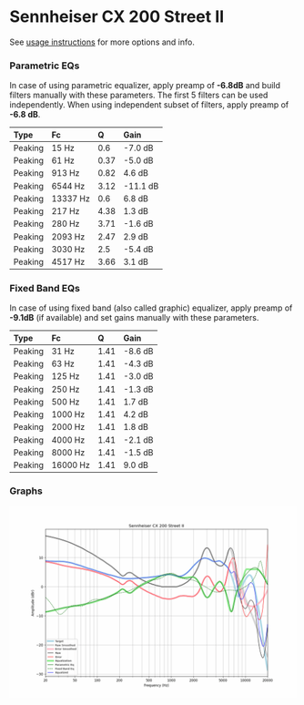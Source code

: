 # Sennheiser CX 200 Street II
See [usage instructions](https://github.com/jaakkopasanen/AutoEq#usage) for more options and info.

### Parametric EQs
In case of using parametric equalizer, apply preamp of **-6.8dB** and build filters manually
with these parameters. The first 5 filters can be used independently.
When using independent subset of filters, apply preamp of **-6.8 dB**.

| Type    | Fc       |    Q | Gain     |
|:--------|:---------|:-----|:---------|
| Peaking | 15 Hz    | 0.6  | -7.0 dB  |
| Peaking | 61 Hz    | 0.37 | -5.0 dB  |
| Peaking | 913 Hz   | 0.82 | 4.6 dB   |
| Peaking | 6544 Hz  | 3.12 | -11.1 dB |
| Peaking | 13337 Hz | 0.6  | 6.8 dB   |
| Peaking | 217 Hz   | 4.38 | 1.3 dB   |
| Peaking | 280 Hz   | 3.71 | -1.6 dB  |
| Peaking | 2093 Hz  | 2.47 | 2.9 dB   |
| Peaking | 3030 Hz  | 2.5  | -5.4 dB  |
| Peaking | 4517 Hz  | 3.66 | 3.1 dB   |

### Fixed Band EQs
In case of using fixed band (also called graphic) equalizer, apply preamp of **-9.1dB**
(if available) and set gains manually with these parameters.

| Type    | Fc       |    Q | Gain    |
|:--------|:---------|:-----|:--------|
| Peaking | 31 Hz    | 1.41 | -8.6 dB |
| Peaking | 63 Hz    | 1.41 | -4.3 dB |
| Peaking | 125 Hz   | 1.41 | -3.0 dB |
| Peaking | 250 Hz   | 1.41 | -1.3 dB |
| Peaking | 500 Hz   | 1.41 | 1.7 dB  |
| Peaking | 1000 Hz  | 1.41 | 4.2 dB  |
| Peaking | 2000 Hz  | 1.41 | 1.8 dB  |
| Peaking | 4000 Hz  | 1.41 | -2.1 dB |
| Peaking | 8000 Hz  | 1.41 | -1.5 dB |
| Peaking | 16000 Hz | 1.41 | 9.0 dB  |

### Graphs
![](./Sennheiser%20CX%20200%20Street%20II.png)